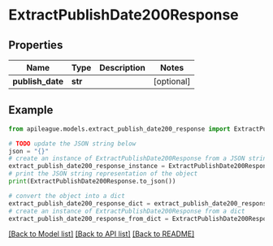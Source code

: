 # ExtractPublishDate200Response


## Properties

Name | Type | Description | Notes
------------ | ------------- | ------------- | -------------
**publish_date** | **str** |  | [optional] 

## Example

```python
from apileague.models.extract_publish_date200_response import ExtractPublishDate200Response

# TODO update the JSON string below
json = "{}"
# create an instance of ExtractPublishDate200Response from a JSON string
extract_publish_date200_response_instance = ExtractPublishDate200Response.from_json(json)
# print the JSON string representation of the object
print(ExtractPublishDate200Response.to_json())

# convert the object into a dict
extract_publish_date200_response_dict = extract_publish_date200_response_instance.to_dict()
# create an instance of ExtractPublishDate200Response from a dict
extract_publish_date200_response_from_dict = ExtractPublishDate200Response.from_dict(extract_publish_date200_response_dict)
```
[[Back to Model list]](../README.md#documentation-for-models) [[Back to API list]](../README.md#documentation-for-api-endpoints) [[Back to README]](../README.md)


